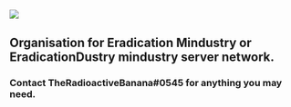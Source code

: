 # [![](https://dcbadge.vercel.app/api/server/pFStxJzsvT?style=social)](https://discord.gg/pFStxJzsvT)
## Organisation for Eradication Mindustry or EradicationDustry mindustry server network.
### Contact TheRadioactiveBanana#0545 for anything you may need.
